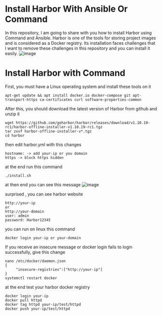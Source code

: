 # Install Harbor With Ansible Or Command

In this repository, I am going to share with you how to install Harbor using Command and Ansible.
Harbor is one of the tools for storing project images and is considered as a Docker registry.
Its installation faces challenges that I want to remove these challenges in this repository and you can install it easily.
![image](https://github.com/user-attachments/assets/edb3313c-acf6-4894-92ea-bfa30f2b7ac2)

# Install Harbor with Command
First, you must have a Linux operating system and install these tools on it
```
apt-get update && apt install docker.io docker-compose git apt-transport-https ca-certificates curl software-properties-common
```
After this, you should download the latest version of Harbor from github and unzip it
```
wget https://github.com/goharbor/harbor/releases/download/v1.10.19-rc1/harbor-offline-installer-v1.10.19-rc1.tgz
tar zxvf harbor-offline-installer-v*.tgz
cd harbor
```

then edit harbor.yml with this changes
```
hostname: -> add your-ip or you domain
https -> block https hidden 
```

at the end run this command
```
./install.sh
```
at then end you can see this message
![image](https://github.com/user-attachments/assets/f6da6ba8-6ec8-4016-b1fa-ad62372741ac)

surprised , you can see harbor website
```
http://your-ip
or
http://your-domain
user: admin
password: Harbor12345
```

you can run on linux this command
```
docker login your-ip or your-domain
```

If you receive an insecure message or docker login fails to login successfully, give this change
```
nano /etc/docker/daemon.json
{
     "insecure-registries":["http://your-ip"]
}
systemctl restart docker
``` 
at the end test your harbor docker registry
```
docker login your-ip
docker pull httpd
docker tag httpd your-ip/test/httpd
docker push your-ip/test/httpd
```
